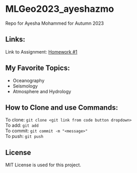 # MLGeo2023_ayeshazmo
Repo for Ayesha Mohammed for Autumn 2023 
## Links:
Link to Assignment: [Homework #1](https://canvas.uw.edu/courses/1664779/assignments/8519667?submitted=1)  

## My Favorite Topics: 
- Oceanography
- Seismology
- Atmosphere and Hydrology
  
## How to Clone and use Commands: 
To clone: `git clone <git link from code button dropdown>`  
To add: `git add`  
To commit: `git commit -m "<message>"`  
To push: `git push`  

## License
MIT License is used for this project.
